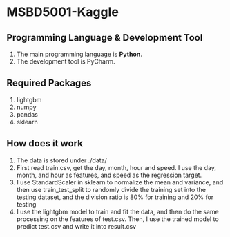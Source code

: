 # MSBD5001-Kaggle

## Programming Language & Development Tool
1. The main programming language is **Python**.
2. The development tool is PyCharm.

## Required Packages
1. lightgbm
2. numpy
3. pandas
4. sklearn

## How does it work
1. The data is stored under ./data/
2. First read train.csv, get the day, month, hour and speed. I use the day, month, and hour as features, and speed as the regression target.
3. I use StandardScaler in sklearn to normalize the mean and variance, and then use train_test_split to randomly divide the training set into the testing dataset, and the division ratio is 80% for training and 20% for testing
4. I use the lightgbm model to train and fit the data, and then do the same processing on the features of test.csv. Then, I use the trained model to predict test.csv and write it into result.csv
